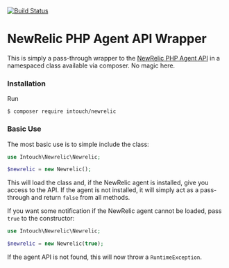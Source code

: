 [![Build Status](https://travis-ci.org/In-Touch/newrelic.svg?branch=master)](https://travis-ci.org/In-Touch/newrelic)

# NewRelic PHP Agent API Wrapper

This is simply a pass-through wrapper to the [NewRelic PHP Agent API](https://newrelic.com/docs/php/the-php-api) in a namespaced class available via composer.  No magic here.

### Installation

Run

```
$ composer require intouch/newrelic
```

### Basic Use

The most basic use is to simple include the class:

```php
use Intouch\Newrelic\Newrelic;

$newrelic = new Newrelic();
```

This will load the class and, if the NewRelic agent is installed, give you access to the API.  If the agent is not installed, it will simply act as a pass-through and return `false` from all methods.

If you want some notification if the NewRelic agent cannot be loaded, pass `true` to the constructor:

```php
use Intouch\Newrelic\Newrelic;

$newrelic = new Newrelic(true);
```

If the agent API is not found, this will now throw a `RuntimeException`.
